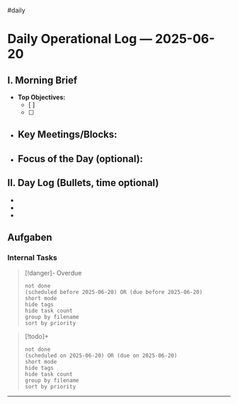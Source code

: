 #daily
# Daily Operational Log — 2025-06-20

## I. Morning Brief

- **Top Objectives:**
  - [ ]
  - [ ]
- **Key Meetings/Blocks:**
  -
- **Focus of the Day (optional):**
  -

## II. Day Log (Bullets, time optional)

-
-
-

## Aufgaben

### Internal Tasks

> [!danger]- Overdue
>```tasks
>not done
>(scheduled before 2025-06-20) OR (due before 2025-06-20)
>short mode
>hide tags
>hide task count
>group by filename
>sort by priority
>```

> [!todo]+
>```tasks
>not done
>(scheduled on 2025-06-20) OR (due on 2025-06-20)
>short mode
>hide tags
>hide task count
>group by filename
>sort by priority
>```

---
